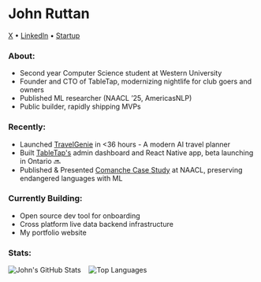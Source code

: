 <h1 align="left">John Ruttan</h1>

<p align="left">
  <a href="https://x.com/jruttan0=">X</a> •
  <a href="https://www.linkedin.com/in/jack-ruttan-495866232">LinkedIn</a> •
  <a href="https://admin.tabletap.ca">Startup</a> 
</p>

### About:

- Second year Computer Science student at Western University  
- Founder and CTO of TableTap, modernizing nightlife for club goers and owners  
- Published ML researcher (NAACL ’25, AmericasNLP)  
- Public builder, rapidly shipping MVPs

### Recently:

- Launched [TravelGenie](https://travelgenie-ai.vercel.app) in <36 hours - A modern AI travel planner
- Built [TableTap's](https://admin.tabletap.ca) admin dashboard and React Native app, beta launching in Ontario 🔜
- Published & Presented [Comanche Case Study](https://aclanthology.org/2025.americasnlp-1.4/) at NAACL, preserving endangered languages with ML

### Currently Building:

- Open source dev tool for onboarding
- Cross platform live data backend infrastructure 
- My portfolio website

### Stats: 

<div align="left" style="display: flex; gap: 1rem; align-items: flex-start;">
  <img src="https://github-readme-stats.vercel.app/api?username=jruttan1&show_icons=true&theme=tokyonight" alt="John's GitHub Stats" />
  <img src="https://github-readme-stats.vercel.app/api/top-langs/?username=jruttan1&layout=compact&theme=tokyonight" alt="Top Languages" />
</div>
